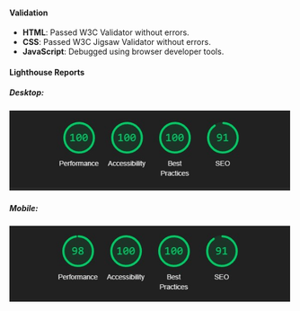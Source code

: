 #### Validation
- **HTML**: Passed W3C Validator without errors.
- **CSS**: Passed W3C Jigsaw Validator without errors.
- **JavaScript**: Debugged using browser developer tools.

#### Lighthouse Reports
##### Desktop:
<img src="assets\images\docs\Validators\lighthouse_desktop.jpg" alt="Lighthouse results for desktop" style="height: auto; width: 500px;">

##### Mobile:
<img src="assets\images\docs\Validators\lighthouse_mobile.jpg" alt="Lighthouse results for mobile" style="height: auto; width: 500px;">